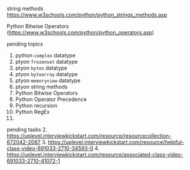 string methods
https://www.w3schools.com/python/python_strings_methods.asp

Python Bitwise Operators (https://www.w3schools.com/python/python_operators.asp)


pending topics
1. python `complex` datatype 
2. ptyon `frozenset` datatype
3. ptyon `bytes` datatype
4. ptyon `bytearray` datatype
5. ptyon `memoryview` datatype
6. ptyon string methods
7. Python Bitwise Operators
8. Python Operator Precedence
9. Python recursion
11. Python RegEx
12. 


pending tasks
2. https://uplevel.interviewkickstart.com/resource/resourcecollection-672042-2087
3. https://uplevel.interviewkickstart.com/resource/helpful-class-video-691033-2710-34593-0
4. https://uplevel.interviewkickstart.com/resource/associated-class-video-691033-2710-41072-1
